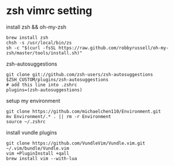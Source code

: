 # zsh vimrc setting


install zsh && oh-my-zsh
```
brew install zsh
chsh -s /usr/local/bin/zs
sh -c "$(curl -fsSL https://raw.github.com/robbyrussell/oh-my-zsh/master/tools/install.sh)"
```

zsh-autosuggestions
```
git clone git://github.com/zsh-users/zsh-autosuggestions $ZSH_CUSTOM/plugins/zsh-autosuggestions
# add this line into .zshrc
plugins=(zsh-autosuggestions)
```

setup my environment
```
git clone https://github.com/michaelchen110/Environment.git 
mv Environment/.* . || rm -r Environment
source ~/.zshrc
```

install vundle plugins
```
git clone https://github.com/VundleVim/Vundle.vim.git ~/.vim/bundle/Vundle.vim
vim +PluginInstall +qall
brew install vim --with-lua
```

